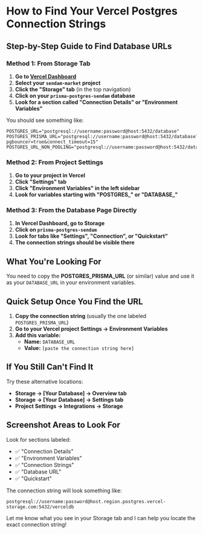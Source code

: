 # How to Find Your Vercel Postgres Connection Strings

## Step-by-Step Guide to Find Database URLs

### Method 1: From Storage Tab
1. **Go to [Vercel Dashboard](https://vercel.com/dashboard)**
2. **Select your `sendam-market` project**
3. **Click the "Storage" tab** (in the top navigation)
4. **Click on your `prisma-postgres-sendam` database**
5. **Look for a section called "Connection Details" or "Environment Variables"**

You should see something like:
```
POSTGRES_URL="postgresql://username:password@host:5432/database"
POSTGRES_PRISMA_URL="postgresql://username:password@host:5432/database?pgbouncer=true&connect_timeout=15"
POSTGRES_URL_NON_POOLING="postgresql://username:password@host:5432/database"
```

### Method 2: From Project Settings
1. **Go to your project in Vercel**
2. **Click "Settings" tab**
3. **Click "Environment Variables" in the left sidebar**
4. **Look for variables starting with "POSTGRES_" or "DATABASE_"**

### Method 3: From the Database Page Directly
1. **In Vercel Dashboard, go to Storage**
2. **Click on `prisma-postgres-sendam`**
3. **Look for tabs like "Settings", "Connection", or "Quickstart"**
4. **The connection strings should be visible there**

## What You're Looking For

You need to copy the **POSTGRES_PRISMA_URL** (or similar) value and use it as your `DATABASE_URL` in your environment variables.

## Quick Setup Once You Find the URL

1. **Copy the connection string** (usually the one labeled `POSTGRES_PRISMA_URL`)
2. **Go to your Vercel project Settings → Environment Variables**
3. **Add this variable:**
   - **Name:** `DATABASE_URL`
   - **Value:** `[paste the connection string here]`

## If You Still Can't Find It

Try these alternative locations:
- **Storage → [Your Database] → Overview tab**
- **Storage → [Your Database] → Settings tab**
- **Project Settings → Integrations → Storage**

## Screenshot Areas to Look For

Look for sections labeled:
- ✅ "Connection Details"
- ✅ "Environment Variables"
- ✅ "Connection Strings"
- ✅ "Database URL"
- ✅ "Quickstart"

The connection string will look something like:
```
postgresql://username:password@host.region.postgres.vercel-storage.com:5432/verceldb
```

Let me know what you see in your Storage tab and I can help you locate the exact connection string!
